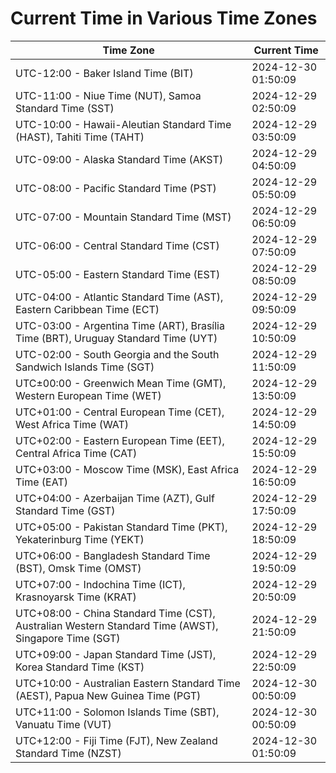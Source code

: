 # Current Time in Various Time Zones

| Time Zone | Current Time |
|-----------|--------------|
| UTC-12:00 - Baker Island Time (BIT) | 2024-12-30 01:50:09 |
| UTC-11:00 - Niue Time (NUT), Samoa Standard Time (SST) | 2024-12-29 02:50:09 |
| UTC-10:00 - Hawaii-Aleutian Standard Time (HAST), Tahiti Time (TAHT) | 2024-12-29 03:50:09 |
| UTC-09:00 - Alaska Standard Time (AKST) | 2024-12-29 04:50:09 |
| UTC-08:00 - Pacific Standard Time (PST) | 2024-12-29 05:50:09 |
| UTC-07:00 - Mountain Standard Time (MST) | 2024-12-29 06:50:09 |
| UTC-06:00 - Central Standard Time (CST) | 2024-12-29 07:50:09 |
| UTC-05:00 - Eastern Standard Time (EST) | 2024-12-29 08:50:09 |
| UTC-04:00 - Atlantic Standard Time (AST), Eastern Caribbean Time (ECT) | 2024-12-29 09:50:09 |
| UTC-03:00 - Argentina Time (ART), Brasília Time (BRT), Uruguay Standard Time (UYT) | 2024-12-29 10:50:09 |
| UTC-02:00 - South Georgia and the South Sandwich Islands Time (SGT) | 2024-12-29 11:50:09 |
| UTC±00:00 - Greenwich Mean Time (GMT), Western European Time (WET) | 2024-12-29 13:50:09 |
| UTC+01:00 - Central European Time (CET), West Africa Time (WAT) | 2024-12-29 14:50:09 |
| UTC+02:00 - Eastern European Time (EET), Central Africa Time (CAT) | 2024-12-29 15:50:09 |
| UTC+03:00 - Moscow Time (MSK), East Africa Time (EAT) | 2024-12-29 16:50:09 |
| UTC+04:00 - Azerbaijan Time (AZT), Gulf Standard Time (GST) | 2024-12-29 17:50:09 |
| UTC+05:00 - Pakistan Standard Time (PKT), Yekaterinburg Time (YEKT) | 2024-12-29 18:50:09 |
| UTC+06:00 - Bangladesh Standard Time (BST), Omsk Time (OMST) | 2024-12-29 19:50:09 |
| UTC+07:00 - Indochina Time (ICT), Krasnoyarsk Time (KRAT) | 2024-12-29 20:50:09 |
| UTC+08:00 - China Standard Time (CST), Australian Western Standard Time (AWST), Singapore Time (SGT) | 2024-12-29 21:50:09 |
| UTC+09:00 - Japan Standard Time (JST), Korea Standard Time (KST) | 2024-12-29 22:50:09 |
| UTC+10:00 - Australian Eastern Standard Time (AEST), Papua New Guinea Time (PGT) | 2024-12-30 00:50:09 |
| UTC+11:00 - Solomon Islands Time (SBT), Vanuatu Time (VUT) | 2024-12-30 00:50:09 |
| UTC+12:00 - Fiji Time (FJT), New Zealand Standard Time (NZST) | 2024-12-30 01:50:09 |
